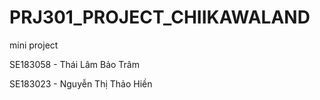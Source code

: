 # PRJ301_PROJECT_CHIIKAWALAND
mini project 

SE183058 - Thái Lâm Bảo Trâm

SE183023 - Nguyễn Thị Thảo Hiền 
